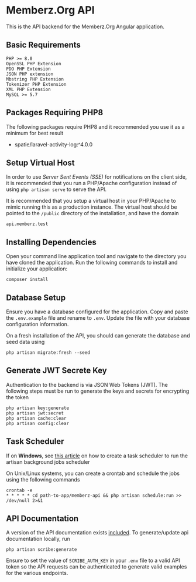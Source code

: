 # Memberz.Org API
This is the API backend for the Memberz.Org Angular application.

## Basic Requirements
	PHP >= 8.0
	OpenSSL PHP Extension
	PDO PHP Extension
    JSON PHP extension
	Mbstring PHP Extension
	Tokenizer PHP Extension
	XML PHP Extension
	MySQL >= 5.7

## Packages Requiring PHP8
The following packages require PHP8 and it recommended you use it as a minimum for best result

- spatie/laravel-activity-log:^4.0.0


## Setup Virtual Host
In order to use *Server Sent Events (SSE)* for notifications on the client side, it is recommended that you run
a PHP/Apache configuration instead of using `php artisan serve` to serve the API.

It is recommended that you setup a virtual host in your PHP/Apache to mimic running this as a production instance.
The virtual host should be pointed to the `/public` directory of the installation, and have the domain

    api.memberz.test

## Installing Dependencies
Open your command line application tool and navigate to the directory you have cloned the application.
Run the following commands to install and initialize your application:

	composer install

## Database Setup
Ensure you have a database configured for the application. Copy and paste the `.env.example` file and rename to `.env`. Update the file with your database configuration information.

On a fresh installation of the API, you should can generate the database and seed data using

    php artisan migrate:fresh --seed

## Generate JWT Secrete Key
Authentication to the backend is via JSON Web Tokens (JWT). The following steps must be run to generate the keys
and secrets for encrypting the token

    php artisan key:generate
    php artisan jwt:secret
    php artisan cache:clear
    php artisan config:clear

## Task Scheduler
If on **Windows**, see [this article](https://gist.github.com/Splode/94bfa9071625e38f7fd76ae210520d94) on how to create a task scheduler to run the artisan background jobs scheduler

On Unix/Linux systems, you can create a crontab and schedule the jobs using the following commands

    crontab -e
	* * * * * cd path-to-app/memberz-api && php artisan schedule:run >> /dev/null 2>&1

## API Documentation
A version of the API documentation exists [included](http://api.memberz.test/docs). To generate/update api documentation locally, run

    php artisan scribe:generate

Ensure to set the value of `SCRIBE_AUTH_KEY` in your `.env` file to a valid API token so the API requests can
be authenticated to generate valid examples for the various endpoints.

